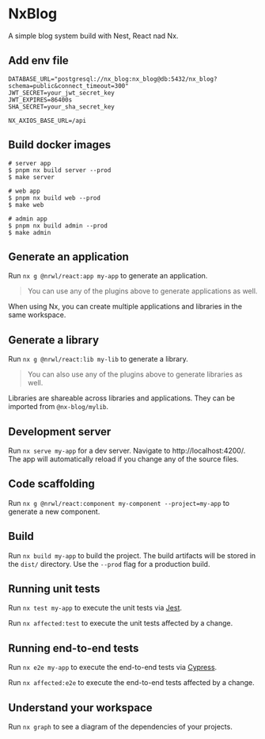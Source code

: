 # NxBlog

A simple blog system build with Nest, React nad Nx.

## Add env file

```env
DATABASE_URL="postgresql://nx_blog:nx_blog@db:5432/nx_blog?schema=public&connect_timeout=300"
JWT_SECRET=your_jwt_secret_key
JWT_EXPIRES=86400s
SHA_SECRET=your_sha_secret_key

NX_AXIOS_BASE_URL=/api
```

## Build docker images

```shell
# server app
$ pnpm nx build server --prod
$ make server

# web app
$ pnpm nx build web --prod
$ make web

# admin app
$ pnpm nx build admin --prod
$ make admin
```

## Generate an application

Run `nx g @nrwl/react:app my-app` to generate an application.

> You can use any of the plugins above to generate applications as well.

When using Nx, you can create multiple applications and libraries in the same workspace.

## Generate a library

Run `nx g @nrwl/react:lib my-lib` to generate a library.

> You can also use any of the plugins above to generate libraries as well.

Libraries are shareable across libraries and applications. They can be imported from `@nx-blog/mylib`.

## Development server

Run `nx serve my-app` for a dev server. Navigate to http://localhost:4200/. The app will automatically reload if you change any of the source files.

## Code scaffolding

Run `nx g @nrwl/react:component my-component --project=my-app` to generate a new component.

## Build

Run `nx build my-app` to build the project. The build artifacts will be stored in the `dist/` directory. Use the `--prod` flag for a production build.

## Running unit tests

Run `nx test my-app` to execute the unit tests via [Jest](https://jestjs.io).

Run `nx affected:test` to execute the unit tests affected by a change.

## Running end-to-end tests

Run `nx e2e my-app` to execute the end-to-end tests via [Cypress](https://www.cypress.io).

Run `nx affected:e2e` to execute the end-to-end tests affected by a change.

## Understand your workspace

Run `nx graph` to see a diagram of the dependencies of your projects.
